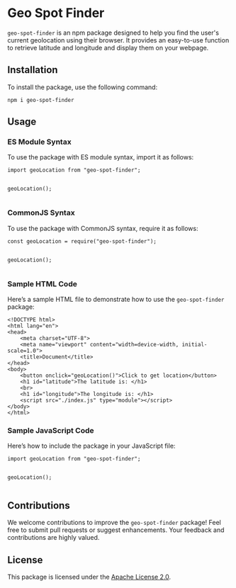 <h1>Geo Spot Finder</h1>

<p><code>geo-spot-finder</code> is an npm package designed to help you find the user's current geolocation using their browser. It provides an easy-to-use function to retrieve latitude and longitude and display them on your webpage.</p>

<h2>Installation</h2>
<p>To install the package, use the following command:</p>
<pre><code>npm i geo-spot-finder</code></pre>

<h2>Usage</h2>

<h3>ES Module Syntax</h3>
<p>To use the package with ES module syntax, import it as follows:</p>
<pre><code>import geoLocation from "geo-spot-finder";

geoLocation();</code></pre>

<h3>CommonJS Syntax</h3>
<p>To use the package with CommonJS syntax, require it as follows:</p>
<pre><code>const geoLocation = require("geo-spot-finder");

geoLocation();</code></pre>

<h3>Sample HTML Code</h3>
<p>Here’s a sample HTML file to demonstrate how to use the <code>geo-spot-finder</code> package:</p>
<pre><code>&lt;!DOCTYPE html&gt;
&lt;html lang="en"&gt;
&lt;head&gt;
    &lt;meta charset="UTF-8"&gt;
    &lt;meta name="viewport" content="width=device-width, initial-scale=1.0"&gt;
    &lt;title&gt;Document&lt;/title&gt;
&lt;/head&gt;
&lt;body&gt;
    &lt;button onclick="geoLocation()"&gt;Click to get location&lt;/button&gt;
    &lt;h1 id="latitude"&gt;The latitude is: &lt;/h1&gt;
    &lt;br&gt;
    &lt;h1 id="longitude"&gt;The longitude is: &lt;/h1&gt;
    &lt;script src="./index.js" type="module"&gt;&lt;/script&gt;
&lt;/body&gt;
&lt;/html&gt;</code></pre>

<h3>Sample JavaScript Code</h3>
<p>Here’s how to include the package in your JavaScript file:</p>
<pre><code>import geoLocation from "geo-spot-finder";

geoLocation();</code></pre>

<h2>Contributions</h2>
<p>We welcome contributions to improve the <code>geo-spot-finder</code> package! Feel free to submit pull requests or suggest enhancements. Your feedback and contributions are highly valued.</p>

<h2>License</h2>
<p>This package is licensed under the <a href="https://opensource.org/licenses/Apache-2.0">Apache License 2.0</a>.</p>
